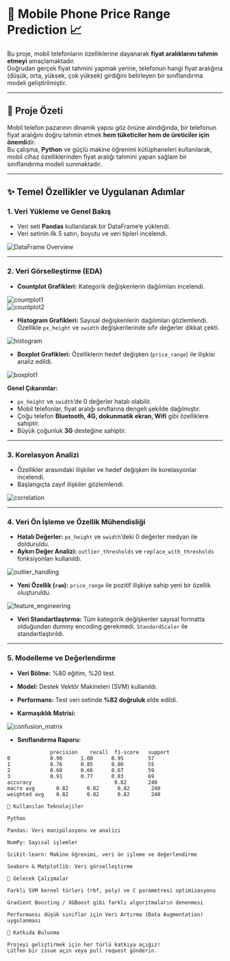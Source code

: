 # 📱 Mobile Phone Price Range Prediction 📈

Bu proje, mobil telefonların özelliklerine dayanarak **fiyat aralıklarını tahmin etmeyi** amaçlamaktadır.  
Doğrudan gerçek fiyat tahmini yapmak yerine, telefonun hangi fiyat aralığına (düşük, orta, yüksek, çok yüksek) girdiğini belirleyen bir sınıflandırma modeli geliştirilmiştir.

---

## 🌟 Proje Özeti

Mobil telefon pazarının dinamik yapısı göz önüne alındığında, bir telefonun fiyat aralığını doğru tahmin etmek **hem tüketiciler hem de üreticiler için önemli**dir.  
Bu çalışma, **Python** ve güçlü makine öğrenimi kütüphaneleri kullanılarak, mobil cihaz özelliklerinden fiyat aralığı tahmini yapan sağlam bir sınıflandırma modeli sunmaktadır.

---

## ✨ Temel Özellikler ve Uygulanan Adımlar

### 1. Veri Yükleme ve Genel Bakış

- Veri seti **Pandas** kullanılarak bir DataFrame’e yüklendi.  
- Veri setinin ilk 5 satırı, boyutu ve veri tipleri incelendi.  

![DataFrame Overview](https://github.com/user-attachments/assets/df20f533-9f7c-4844-81a9-d69fdfb8d31f)

---

### 2. Veri Görselleştirme (EDA)

- **Countplot Grafikleri:** Kategorik değişkenlerin dağılımları incelendi.  

![countplot1](https://github.com/user-attachments/assets/f4ae8a21-ffe5-4f7a-81bc-b403a80b56b4)  
![countplot2](https://github.com/user-attachments/assets/a557c4ca-f554-4966-a3be-d5efe2245ec4)

- **Histogram Grafikleri:** Sayısal değişkenlerin dağılımları gözlemlendi. Özellikle `px_height` ve `swidth` değişkenlerinde sıfır değerler dikkat çekti.  

![histogram](https://github.com/user-attachments/assets/772e1baf-2a2e-4a45-9fab-c18ebe8f208a)

- **Boxplot Grafikleri:** Özelliklerin hedef değişken (`price_range`) ile ilişkisi analiz edildi.  

![boxplot1](https://github.com/user-attachments/assets/e8a3e582-9b54-4a7f-84e4-47c270c80077)

**Genel Çıkarımlar:**
- `px_height` ve `swidth`’de 0 değerler hatalı olabilir.  
- Mobil telefonlar, fiyat aralığı sınıflarına dengeli şekilde dağılmıştır.  
- Çoğu telefon **Bluetooth, 4G, dokunmatik ekran, Wifi** gibi özelliklere sahiptir.  
- Büyük çoğunluk **3G** desteğine sahiptir.

---

### 3. Korelasyon Analizi

- Özellikler arasındaki ilişkiler ve hedef değişken ile korelasyonlar incelendi.  
- Başlangıçta zayıf ilişkiler gözlemlendi.  

![correlation](https://github.com/user-attachments/assets/633ffa82-d2d3-4f00-a769-18e18b3bc691)

---

### 4. Veri Ön İşleme ve Özellik Mühendisliği

- **Hatalı Değerler:** `px_height` ve `swidth`’deki 0 değerler medyan ile dolduruldu.  
- **Aykırı Değer Analizi:** `outlier_thresholds` ve `replace_with_thresholds` fonksiyonları kullanıldı.  

![outlier_handling](https://github.com/user-attachments/assets/073773ab-3c90-4bc7-ba4b-32439f8984e2)

- **Yeni Özellik (`ram`):** `price_range` ile pozitif ilişkiye sahip yeni bir özellik oluşturuldu.  

![feature_engineering](https://github.com/user-attachments/assets/9cbaae22-c20f-4c88-bf16-80175e6e70b0)

- **Veri Standartlaştırma:** Tüm kategorik değişkenler sayısal formatta olduğundan dummy encoding gerekmedi. `StandardScaler` ile standartlaştırıldı.

---

### 5. Modelleme ve Değerlendirme

- **Veri Bölme:** %80 eğitim, %20 test.  
- **Model:** Destek Vektör Makineleri (SVM) kullanıldı.  
- **Performans:** Test veri setinde **%82 doğruluk** elde edildi.  

- **Karmaşıklık Matrisi:**  

![confusion_matrix](https://github.com/user-attachments/assets/8693200e-b4d8-4024-a4b4-da8f6688b55b)

- **Sınıflandırma Raporu:**
```text
              precision    recall  f1-score   support
0             0.90      1.00      0.95        57
1             0.76      0.85      0.80        55
2             0.68      0.66      0.67        59
3             0.91      0.77      0.83        69
accuracy                           0.82       240
macro avg       0.82      0.82      0.82       240
weighted avg    0.82      0.82      0.82       240

🚀 Kullanılan Teknolojiler

Python

Pandas: Veri manipülasyonu ve analizi

NumPy: Sayısal işlemler

Scikit-learn: Makine öğrenimi, veri ön işleme ve değerlendirme

Seaborn & Matplotlib: Veri görselleştirme

🔮 Gelecek Çalışmalar

Farklı SVM kernel türleri (rbf, poly) ve C parametresi optimizasyonu

Gradient Boosting / XGBoost gibi farklı algoritmaların denenmesi

Performansı düşük sınıflar için Veri Artırma (Data Augmentation) uygulanması

🤝 Katkıda Bulunma

Projeyi geliştirmek için her türlü katkıya açığız!
Lütfen bir issue açın veya pull request gönderin.
